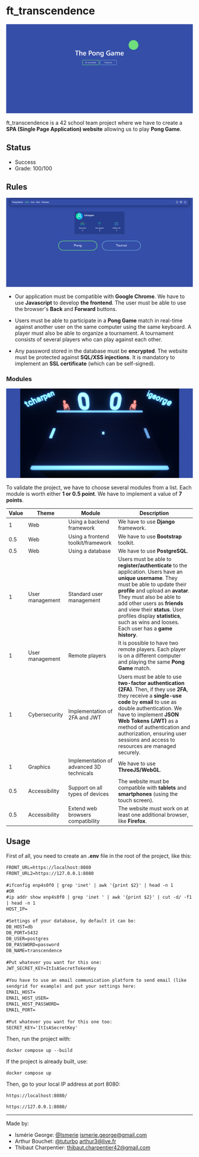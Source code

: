 # ft_transcendence

![alt-text](https://github.com/ThibautCharpentier/ft_transcendence/blob/main/previews/welcome.png)

ft_transcendence is a 42 school team project where we have to create a **SPA (Single Page Application) website** allowing us to play **Pong Game**.

## Status

* Success
* Grade: 100/100

## Rules

![alt-text](https://github.com/ThibautCharpentier/ft_transcendence/blob/main/previews/dashboard.png)

* Our application must be compatible with **Google Chrome**. We have to use **Javascript** to develop **the frontend**. The user must be able to use the browser's **Back** and **Forward** buttons.

* Users must be able to participate in a **Pong Game** match in real-time against another user on the same computer using the same keyboard. A player must also be able to organize a tournament.
A tournament consists of several players who can play against each other.

* Any password stored in the database must be **encrypted**. The website must be protected against **SQL/XSS injections**. It is mandatory to implement an **SSL certificate** (which can be self-signed).

### Modules

![alt-text](https://github.com/ThibautCharpentier/ft_transcendence/blob/main/previews/pong.png)

To validate the project, we have to choose several modules from a list. Each module is worth either **1 or 0.5 point**. We have to implement a value of **7 points**.

| Value | Theme | Module | Description |
| ----- | ----- | ------ | ----------- |
| 1 | Web | Using a backend framework | We have to use **Django** framework. |
| 0.5 | Web | Using a frontend toolkit/framework | We have to use **Bootstrap** toolkit. |
| 0.5 | Web | Using a database | We have to use **PostgreSQL**. |
| 1 | User management | Standard user management | Users must be able to **register/authenticate** to the application. Users have an **unique username**. They must be able to update their **profile** and upload an **avatar**. They must also be able to add other users as **friends** and view their **status**. User profiles display **statistics**, such as wins and looses. Each user has a **game history**. |
| 1 | User management | Remote players | It is possible to have two remote players. Each player is on a different computer and playing the same **Pong Game** match. |
| 1 | Cybersecurity | Implementation of 2FA and JWT | Users must be able to use **two-factor authentication (2FA)**. Then, if they use **2FA**, they receive a **single-use code** by **email** to use as double authentication. We have to implement **JSON Web Tokens (JWT)** as a method of authentication and authorization, ensuring user sessions and access to resources are managed securely. |
| 1 | Graphics | Implementation of advanced 3D technicals | We have to use **ThreeJS/WebGL**. |
| 0.5 | Accessibility | Support on all types of devices | The website must be compatible with **tablets** and **smartphones** (using the touch screen). |
| 0.5 | Accessibility | Extend web browsers compatibility | The website must work on at least one additional browser, like **Firefox**. |

## Usage

First of all, you need to create an **.env** file in the root of the project, like this:
```
FRONT_URL=https://localhost:8080
FRONT_URL2=https://127.0.0.1:8080

#ifconfig enp4s0f0 | grep 'inet' | awk '{print $2}' | head -n 1
#OR
#ip addr show enp4s0f0 | grep 'inet ' | awk '{print $2}' | cut -d/ -f1 | head -n 1
HOST_IP=

#Settings of your database, by default it can be:
DB_HOST=db
DB_PORT=5432
DB_USER=postgres
DB_PASSWORD=password
DB_NAME=transcendence

#Put whatever you want for this one:
JWT_SECRET_KEY=ItIsASecretTokenKey

#You have to use an email communication platform to send email (like sendgrid for example) and put your settings here:
EMAIL_HOST=
EMAIL_HOST_USER=
EMAIL_HOST_PASSWORD=
EMAIL_PORT=

#Put whatever you want for this one too:
SECRET_KEY='ItIsASecretKey'

```

Then, run the project with:
```
docker compose up --build
```
If the project is already built, use:
```
docker compose up
```

Then, go to your local IP address at port 8080:
```
https://localhost:8080/
```
```
https://127.0.0.1:8080/
```
***
Made by:
* Ismérie George: [@Ismerie](https://github.com/Ismerie) <ismerie.george@gmail.com>
* Arthur Bouchet: [@tuturbo](https://github.com/tuturbo) <arthur3@live.fr>
* Thibaut Charpentier: <thibaut.charpentier42@gmail.com>
